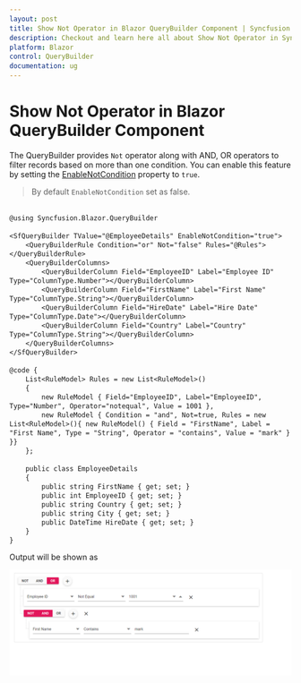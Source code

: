 ```yaml
---
layout: post
title: Show Not Operator in Blazor QueryBuilder Component | Syncfusion
description: Checkout and learn here all about Show Not Operator in Syncfusion Blazor QueryBuilder component and more.
platform: Blazor
control: QueryBuilder
documentation: ug
---
```


# Show Not Operator in Blazor QueryBuilder Component

The QueryBuilder provides `Not` operator along with AND, OR operators to filter records based on more than one condition. You can enable this feature by setting the [EnableNotCondition](https://help.syncfusion.com/cr/blazor/Syncfusion.Blazor.QueryBuilder.SfQueryBuilder-1.html#Syncfusion_Blazor_QueryBuilder_SfQueryBuilder_1_EnableNotCondition) property to `true`.

> By default `EnableNotCondition` set as false.

```cshtml

@using Syncfusion.Blazor.QueryBuilder

<SfQueryBuilder TValue="@EmployeeDetails" EnableNotCondition="true">
    <QueryBuilderRule Condition="or" Not="false" Rules="@Rules"></QueryBuilderRule>
    <QueryBuilderColumns>
        <QueryBuilderColumn Field="EmployeeID" Label="Employee ID" Type="ColumnType.Number"></QueryBuilderColumn>
        <QueryBuilderColumn Field="FirstName" Label="First Name" Type="ColumnType.String"></QueryBuilderColumn>
        <QueryBuilderColumn Field="HireDate" Label="Hire Date" Type="ColumnType.Date"></QueryBuilderColumn>
        <QueryBuilderColumn Field="Country" Label="Country" Type="ColumnType.String"></QueryBuilderColumn>
    </QueryBuilderColumns>
</SfQueryBuilder>

@code {
    List<RuleModel> Rules = new List<RuleModel>()
    {
        new RuleModel { Field="EmployeeID", Label="EmployeeID", Type="Number", Operator="notequal", Value = 1001 },
        new RuleModel { Condition = "and", Not=true, Rules = new List<RuleModel>(){ new RuleModel() { Field = "FirstName", Label = "First Name", Type = "String", Operator = "contains", Value = "mark" } }}
    };

    public class EmployeeDetails
    {
        public string FirstName { get; set; }
        public int EmployeeID { get; set; }
        public string Country { get; set; }
        public string City { get; set; }
        public DateTime HireDate { get; set; }
    }
}

```

Output will be shown as

![Displaying Not Operator in Blazor QueryBuilder](./../images/blazor-querybuilder-not-operator.png)